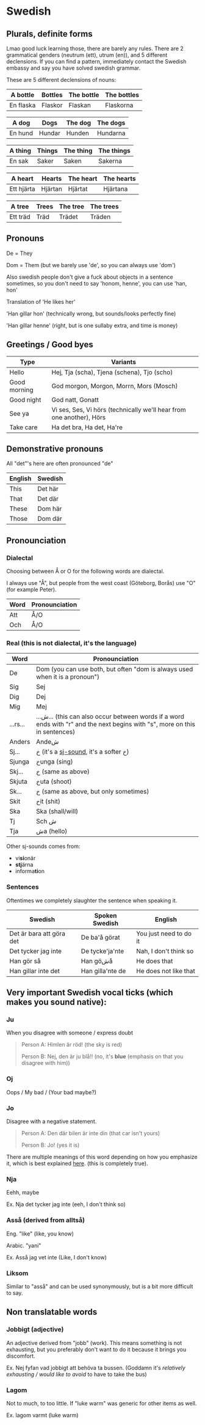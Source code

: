 # Swedish

## Plurals, definite forms

Lmao good luck learning those, there are barely any rules. There are 2 grammatical genders (neutrum (ett), utrum (en)), and 5 different declensions. If you can find a pattern, immediately contact the Swedish embassy and say you have solved swedish grammar.

These are 5 different declensions of nouns:

|A bottle|Bottles|The bottle|The bottles|
|-|-|-|-|
|En flaska|Flaskor|Flaskan|Flaskorna|

|A dog|Dogs|The dog|The dogs|
|-|-|-|-|
|En hund|Hundar|Hunden|Hundarna|

|A thing|Things|The thing|The things|
|-|-|-|-|
|En sak|Saker|Saken|Sakerna|

|A heart|Hearts|The heart|The hearts|
|-|-|-|-|
|Ett hjärta|Hjärtan|Hjärtat|Hjärtana|

|A tree|Trees|The tree|The trees|
|-|-|-|-|
|Ett träd|Träd|Trädet|Träden|

## Pronouns

De = They

Dom = Them (but we barely use 'de', so you can always use 'dom')

Also swedish people don't give a fuck about objects in a sentence sometimes, so you don't need to say 'honom, henne', you can use 'han, hon'

Translation of 'He likes her'

'Han gillar hon'   (technically wrong, but sounds/looks perfectly fine)

'Han gillar henne' (right, but is one sullaby extra, and time is money)

## Greetings / Good byes

|Type | Variants|
|-|-|
|Hello|Hej, Tja (scha), Tjena (schena), Tjo (scho)|
|Good morning|God morgon, Morgon, Morrn, Mors (Mosch)|
|Good night|God natt, Gonatt|
|See ya|Vi ses, Ses, Vi hörs (technically we'll hear from one another), Hörs|
|Take care|Ha det bra, Ha det, Ha're|

## Demonstrative pronouns

All "det"'s here are often pronounced "de"

|English|Swedish|
|-|-|
|This|Det här|
|That|Det där|
|These|Dom här|
|Those|Dom där|

## Pronounciation

### Dialectal

Choosing between Å or O for the following words are dialectal.

I always use "Å", but people from the west coast (Göteborg, Borås) use "O" (for example Peter).

|Word|Pronounciation|
|-|-|
|Att|Å\/O|
|Och    | Å\/O|

### Real (this is not dialectal, it's the language)

|Word|Pronounciation|
|-|-|
|De		| Dom (you can use both, but often "dom is always used when it is a pronoun")|
|Sig		| Sej|
|Dig		| Dej|
|Mig		| Mej|
|...rs...		| ...ش... (this can also occur between words if a word ends with "r" and the next begins with "s", more on this in sentences)|
|Anders		| Andeش|
|Sj...|خ (it's a [sj-sound](https://en.wikipedia.org/wiki/Sj-sound), it's a softer خ)|
|Sjunga|خunga (sing)|
|Skj...|خ (same as above)|
|Skjuta|خuta (shoot)|
|Sk...|خ (same as above, but only sometimes)|
|Skit|خit (shit)|
|Ska|Ska (shall/will)|
|Tj|Sch ش|
|Tja|شa (hello)|

Other sj-sounds comes from:

* vi**si**onär
* **stj**ärna
* informa**ti**on

### Sentences

Oftentimes we completely slaughter the sentence when speaking it.

|Swedish|Spoken Swedish|English|
|-|-|-|
|Det är bara att göra det|De ba\'å görat|You just need to do it|
|Det tycker jag inte|De tycke\'ja\'nte|Nah, I don't think so|
|Han gör så|Han göشå|He does that|
|Han gillar inte det|Han gilla'nte de|He does not like that|

## Very important Swedish vocal ticks (which makes you sound native):

### Ju

When you disagree with someone / express doubt

> Person A: Himlen är röd! (the sky is red)
> 
> Person B: Nej, den är ju blå!! (no, it's **blue** (emphasis on that you disagree with him))

### Oj

Oops / My bad / (Your bad maybe?)

### Jo

Disagree with a negative statement.

> Person A: Den där bilen är inte din (that car isn't yours)
> 
> Person B: Jo! (yes it is)

There are multiple meanings of this word depending on how you emphasize it, which is best explained [here](https://twitter.com/sayitinswe/status/1328725225618497536?lang=en). (this is completely true).

### Nja

Eehh, maybe

Ex. Nja det tycker jag inte (eeh, I don't think so)

### Asså (derived from alltså)

Eng. "like" (like, you know)

Arabic. "yani"

Ex. Asså jag vet inte (Like, I don't know)

### Liksom

Similar to "asså" and can be used synonymously, but is a bit more difficult to say.

## Non translatable words

### Jobbigt (adjective)

An adjective derived from "jobb" (work). This means something is not exhausting, but you preferably don't want to do it because it brings you discomfort.

Ex. Nej fyfan vad jobbigt att behöva ta bussen. (Goddamn it's _relatively exhausting / would like to avoid_ to have to take the bus)

### Lagom

Not to much, to too little. If "luke warm" was generic for other items as well.

Ex. lagom varmt (luke warm)
